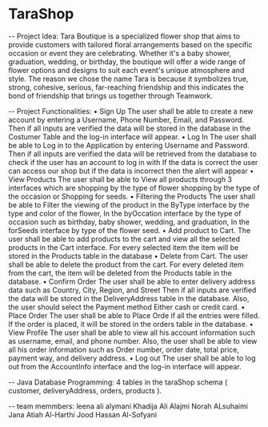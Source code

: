 # TaraShop

-- Project Idea:
Tara Boutique is a specialized flower shop that aims to provide customers
with tailored floral arrangements based on the specific occasion or event
they are celebrating. Whether it's a baby shower, graduation, wedding, or
birthday, the boutique will offer a wide range of flower options and
designs to suit each event's unique atmosphere and style.
The reason we chose the name Tara is because it symbolizes true, strong,
cohesive, serious, far-reaching friendship and this indicates the bond of
friendship that brings us together through Teamwork.

-- Project Functionalities:
•   Sign Up
The user shall be able to create a new account by entering a Username, Phone Number, Email, and Password. Then if all inputs are verified the data will be stored in the database in the Costumer Table and the log-in interface will appear.
•  Log In
The user shall be able to Log in to the Application by entering Username and Password. Then if all inputs are verified the data will be retrieved from the database to check if the user has an account to log in with If the data is correct the user can access our shop but if the data is incorrect then the alert will appear
•  View Products
The user shall be able to View all products through 3 interfaces which are shopping by the type of flower shopping by the type of the occasion or Shopping for seeds.
•   Filtering the Products
The user shall be able to Filter the viewing of the product in the
ByType interface by the type and color of the flower,
In the byOccation interface by the type of occasion such as birthday,
baby shower, wedding, and graduation,
In the forSeeds interface by type of the flower seed.
•  Add product to Cart.
The user shall be able to add products to the cart and view all the
selected products in the Cart interface.
For every selected item the item will be stored in the Products table in
the database
•  Delete from Cart.
The user shall be able to delete the product from the cart.
For every deleted item from the cart, the item will be deleted from
the Products table in the database.
•  Confirm Order
The user shall be able to enter delivery address data such as Country,
City, Region, and Street
Then if all inputs are verified the data will be stored in the
DeliveryAddress table in the database.
Also, the user should select the Payment method Either cash or credit
card.
•  Place Order
The user shall be able to Place Orde if all the entries were filled.
If the order is placed, it will be stored in the orders table in the
database.
•  View Profile
The user shall be able to view all his account information such as
username, email, and phone number.
Also, the user shall be able to view all his order information such as
Order number, order date, total price, payment way, and delivery
address.
•  Log out
The user shall be able to log out from the AccountInfo interface and the
log-in interface will appear.


-- Java Database Programming: 
4 tables in the taraShop schema ( customer, deliveryAddress, orders, products ).

-- team memmbers:
leena ali alymani
Khadija Ali Alajmi
Norah ALsuhaimi
Jana Atiah Al-Harthi 
Jood Hassan Al-Sofyani 
